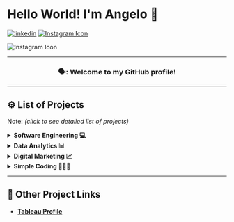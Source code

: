 # Hello World! I'm Angelo 🌴
[![linkedin](https://img.shields.io/badge/linkedin-0A66C2?style=for-the-badge&logo=linkedin&logoColor=white)](https://www.linkedin.com/in/angeloparayno/) [![Instagram Icon](https://www.instagram.com/static/images/ico/favicon-192.png/68d99ba29cc8.png)](https://www.instagram.com/angeloparayno/)

![Instagram Icon](https://www.instagram.com/static/images/ico/favicon-192.png/68d99ba29cc8.png)

---
<h3 align ="center"> 🗣️: Welcome to my GitHub profile! </h3>

---
## ⚙️ List of Projects
Note: <i> (click to see detailed list of projects)</i>

<details> 
 <summary><b>Software Engineering 💻</b></summary> 
 
  * [FPS-Interactive-Whiteboard](https://github.com/angeloparayno/FPS-Interactive-Whiteboard) (2016)
    * <b>Sub Project:</b> [RGB-Led-Flashlights](https://github.com/angeloparayno/RGB-LED-Flashlights) (2015)
    * <b>Assignment:</b> Main Developer | Team Leader
    * <b>Classification:</b> Thesis | Capstone (Group of 4)
  * [Attendance-Monitoring-System-for-the-Faculty-of-UST-IICS](https://github.com/angeloparayno/Attendance-Monitoring-System-for-the-Faculty-of-UST-IICS) (2014)
    * <b>Assignment:</b> Project Management
    * <b>Classification:</b> Client Facing (Group of 4)
</details>
  
<details>
 <summary><b>Data Analytics 📊</b></summary> 
 
  * [Bisa-Wellness](https://github.com/angeloparayno/Bisa-Wellness) (2022)
    * <b>Assignment:</b> Project Management | Social Media Analytics
    * <b>Classification</b> Client Facing (Group of 17)
  * [2021-NYC-Youth-Crime-Rate](https://github.com/angeloparayno/2021-NYC-Youth-Crime-Rate) (2022)
    * <b>Assignment:</b> Gender Demographics Analytics
    * <b>Classification:</b> Case Study (Group of 5)
 
</details>

<details>
 <summary><b>Digital Marketing 📈</b></summary> 
 
  * [Lego-Media-Plan](https://github.com/angeloparayno/Lego-Media-Plan) (2023)
    *  <b>Classification:</b> Case Study
 
</details>
  
<details>
 <summary><b>Simple Coding 👨🏻‍💻</b></summary> 
 
 * [simple-animation-using-Java](https://github.com/angeloparayno/simple-animation-using-Java) (2015) 
   * <b>Description:</b> A simple animation of an Anime character using pure Java with JFrame
 * [asm-codes](https://github.com/angeloparayno/asm-codes) (2012)
   * <b>Description:</b> A list of simple Assembly programs
 
</details>

---
## 🔗 Other Project Links
* <b>[Tableau Profile](https://public.tableau.com/app/profile/angeloparayno)</b>

<!--
**angeloparayno/angeloparayno** is a ✨ _special_ ✨ repository because its `README.md` (this file) appears on your GitHub profile.

Here are some ideas to get you started:

- 🔭 I’m currently working on ...
- 🌱 I’m currently learning ...
- 👯 I’m looking to collaborate on ...
- 🤔 I’m looking for help with ...
- 💬 Ask me about ...
- 📫 How to reach me: ...
- 😄 Pronouns: ...
- ⚡ Fun fact: ...
-->
